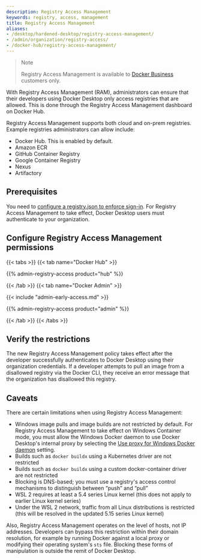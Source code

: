 ```yaml
---
description: Registry Access Management
keywords: registry, access, management
title: Registry Access Management
aliases:
- /desktop/hardened-desktop/registry-access-management/
- /admin/organization/registry-access/
- /docker-hub/registry-access-management/
---
```


> Note
>
> Registry Access Management is available to [Docker Business](../../subscription/details.md) customers only. 

With Registry Access Management (RAM), administrators can ensure that their developers using Docker Desktop only access registries that are allowed. This is done through the Registry Access Management dashboard on Docker Hub. 

Registry Access Management supports both cloud and on-prem registries. Example registries administrators can allow include: 
 - Docker Hub. This is enabled by default.
 - Amazon ECR
 - GitHub Container Registry
 - Google Container Registry
 - Nexus
 - Artifactory

## Prerequisites 

You need to [configure a registry.json to enforce sign-in](/docker-hub/configure-sign-in/). For Registry Access Management to take effect, Docker Desktop users must authenticate to your organization.

## Configure Registry Access Management permissions

{{< tabs >}}
{{< tab name="Docker Hub" >}}

{{% admin-registry-access product="hub" %}}

{{< /tab >}}
{{< tab name="Docker Admin" >}}

{{< include "admin-early-access.md" >}}

{{% admin-registry-access product="admin" %}}

{{< /tab >}}
{{< /tabs >}}

## Verify the restrictions

The new Registry Access Management policy takes effect after the developer successfully authenticates to Docker Desktop using their organization credentials. If a developer attempts to pull an image from a disallowed registry via the Docker CLI, they receive an error message that the organization has disallowed this registry.

## Caveats

There are certain limitations when using Registry Access Management:

- Windows image pulls and image builds are not restricted by default. For Registry Access Management to take effect on Windows Container mode, you must allow the Windows Docker daemon to use Docker Desktop's internal proxy by selecting the [Use proxy for Windows Docker daemon](../../desktop/settings/windows.md/#proxies) setting.
- Builds such as `docker buildx` using a Kubernetes driver are not restricted
- Builds such as `docker buildx` using a custom docker-container driver are not restricted
- Blocking is DNS-based; you must use a registry's access control mechanisms to distinguish between “push” and “pull”
- WSL 2 requires at least a 5.4 series Linux kernel (this does not apply to earlier Linux kernel series)
- Under the WSL 2 network, traffic from all Linux distributions is restricted (this will be resolved in the updated 5.15 series Linux kernel)

Also, Registry Access Management operates on the level of hosts, not IP addresses. Developers can bypass this restriction within their domain resolution, for example by running Docker against a local proxy or modifying their operating system's `sts` file. Blocking these forms of manipulation is outside the remit of Docker Desktop.
